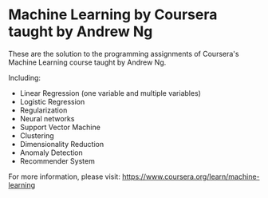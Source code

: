 # Machine Learning by Coursera taught by Andrew Ng
These are the solution to the programming assignments of Coursera's Machine Learning course taught by Andrew Ng.

Including:

* Linear Regression (one variable and multiple variables)
* Logistic Regression
* Regularization
* Neural networks
* Support Vector Machine
* Clustering
* Dimensionality Reduction
* Anomaly Detection
* Recommender System

For more information, please visit: https://www.coursera.org/learn/machine-learning

